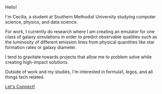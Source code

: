 Hello!

I'm Cecilia, a student at Southern Methodist University studying computer science, physics, and data science.

For work, I currently do research where I am creating an emulator for one class of galaxy simulations in order to predict observable quatities such as the luminosity of different emission lines from physical quantities like star formation rates or galaxy diameter.

I tend to gravitate towards projects that allow me to problem solve while creating high-impact solutions. 

Outside of work and my studies, I'm interested in formula1, legos, and all things tech related.

[Let's Connect!](linkedin.com/in/cecilia-tipping)
